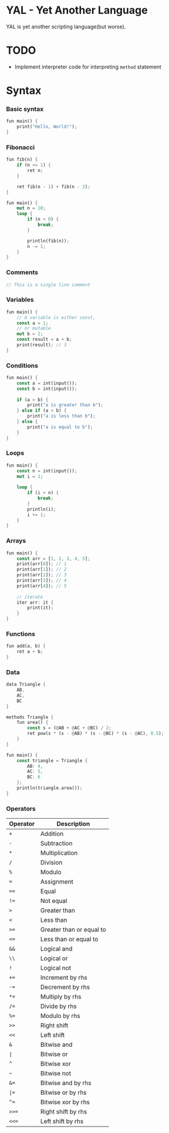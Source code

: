 # YAL - Yet Another Language

YAL is yet another scripting language(but worse).

# TODO

- Implement interpreter code for interpreting `method` statement

# Syntax

### Basic syntax
```rust
fun main() {
    print("Hello, World!");
}
```

### Fibonacci
```rust
fun fib(n) {
	if (n <= 1) {
		ret n;
	}

	ret fib(n - 1) + fib(n - 2);
}

fun main() {
	mut n = 10;
	loop {
		if (n < 0) {
			break;
		}

		println(fib(n));
		n -= 1;
	}
}
```

### Comments
```rust
// This is a single line comment
```

### Variables
```rust
fun main() {
    // A variable is either const,
    const a = 1;
    // or mutable
    mut b = 2;
    const result = a + b;
    print(result); // 3
}
```

### Conditions
```rust
fun main() {
    const a = int(input());
    const b = int(input());
    
    if (a > b) {
        print("a is greater than b");
    } else if (a < b) {
        print("a is less than b");
    } else {
        print("a is equal to b");
    }
}
```

### Loops
```rust
fun main() {
    const n = int(input());
    mut i = 1;
    
    loop {
        if (i > n) {
            break;
        }
        println(i);
        i += 1;
    }
}
```

### Arrays
```rust
fun main() {
    const arr = [1, 2, 3, 4, 5];
    print(arr[0]); // 1
    print(arr[1]); // 2
    print(arr[2]); // 3
    print(arr[3]); // 4
    print(arr[4]); // 5
    
    // iterate
    iter arr: it {
        print(it);
    }
}
```

### Functions
```rust
fun add(a, b) {
    ret a + b;
}
```

### Data
```rust
data Triangle {
    AB,
    AC,
    BC
}

methods Triangle {
    fun area() {
        const s = (@AB + @AC + @BC) / 2;
        ret pow(s * (s - @AB) * (s - @BC) * (s - @AC), 0.5);
    }
}

fun main() {
    const triangle = Triangle {
        AB: 4,
        AC: 5,
        BC: 6
    };
    println(triangle.area());
}
```

### Operators

| Operator  | Description                |
|-----------|----------------------------|
| `+`       | Addition                   |
| `-`       | Subtraction                |
| `*`       | Multiplication             |
| `/`       | Division                   |
| `%`       | Modulo                     |
| `=`       | Assignment                 |
| `==`      | Equal                      |
| `!=`      | Not equal                  |
| `>`       | Greater than               |
| `<`       | Less than                  |
| `>=`      | Greater than or equal to   |
| `<=`      | Less than or equal to      |
| `&&`      | Logical and                |
| `\\`      | Logical or                 |
| `!`       | Logical not                |
| `+=`      | Increment by rhs           |
| `-=`      | Decrement by rhs           |
| `*=`      | Multiply by rhs            |
| `/=`      | Divide by rhs              |
| `%=`      | Modulo by rhs              |
| `>>`      | Right shift                |
| `<<`      | Left shift                 |
| `&`       | Bitwise and                |
| `\|`      | Bitwise or                 |
| `^`       | Bitwise xor                |
| `~`       | Bitwise not                |
| `&=`      | Bitwise and by rhs         |
| `\|=`     | Bitwise or by rhs          |
| `^=`      | Bitwise xor by rhs         |
| `>>=`     | Right shift by rhs         |
| `<<=`     | Left shift by rhs          |
